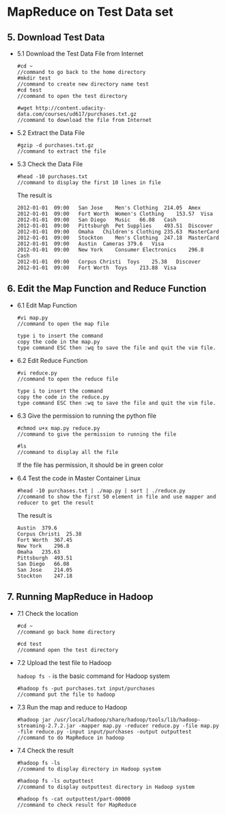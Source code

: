 	
# MapReduce on Test Data set

## 5. Download Test Data

* 5.1 Download the Test Data File from Internet

	```
	#cd ~                   
	//command to go back to the home directory
	#mkdir test             
	//command to create new directory name test 
	#cd test                
	//command to open the test directory
	```
	```
	#wget http://content.udacity-data.com/courses/ud617/purchases.txt.gz    
	//command to download the file from Internet
 	```
	
* 5.2 Extract the Data File

	```
	#gzip -d purchases.txt.gz
	//command to extract the file
 	```
	
* 5.3 Check the Data File
        
	```
	#head -10 purchases.txt
	//command to display the first 10 lines in file
	```
	The result is 
	```
	2012-01-01	09:00	San Jose	Men's Clothing	214.05	Amex
	2012-01-01	09:00	Fort Worth	Women's Clothing	153.57	Visa
	2012-01-01	09:00	San Diego	Music	66.08	Cash
	2012-01-01	09:00	Pittsburgh	Pet Supplies	493.51	Discover
	2012-01-01	09:00	Omaha	Children's Clothing	235.63	MasterCard
	2012-01-01	09:00	Stockton	Men's Clothing	247.18	MasterCard
	2012-01-01	09:00	Austin	Cameras	379.6	Visa
	2012-01-01	09:00	New York	Consumer Electronics	296.8	Cash
	2012-01-01	09:00	Corpus Christi	Toys	25.38	Discover
	2012-01-01	09:00	Fort Worth	Toys	213.88	Visa
	```
	
## 6. Edit the Map Function and Reduce Function

* 6.1 Edit Map Function
	
	```
	#vi map.py
	//command to open the map file
	```	
 	```
	type i to insert the command
	copy the code in the map.py
	type command ESC then :wq to save the file and quit the vim file.
	```
	
	
* 6.2 Edit Reduce Function

	```
	#vi reduce.py
	//command to open the reduce file
	```
	```
	type i to insert the command
	copy the code in the reduce.py
	type command ESC then :wq to save the file and quit the vim file.
	```
	
	
* 6.3 Give the permission to running the python file
	
	```
	#chmod u+x map.py reduce.py
	//command to give the permission to running the file
	```
	```
	#ls
 	//command to display all the file 
	```
	If the file has permission, it should be in green color
	
* 6.4 Test the code in Master Container Linux

	```
	#head -10 purchases.txt | ./map.py | sort | ./reduce.py
	//command to show the first 50 element in file and use mapper and reducer to get the result
	```
	The result is 
	```
	Austin 	379.6
	Corpus Christi 	25.38
	Fort Worth 	367.45
	New York 	296.8
	Omaha 	235.63
	Pittsburgh 	493.51
	San Diego 	66.08
	San Jose 	214.05
	Stockton 	247.18
	```
	
## 7. Running MapReduce in Hadoop

* 7.1 Check the location

	```
	#cd ~
	//command go back home directory
	```
	```
	#cd test
	//command open the test directory
	```
  
* 7.2 Upload the test file to Hadoop
	
	`hadoop fs -` is the basic command for Hadoop system
  	```
	#hadoop fs -put purchases.txt input/purchases
	//command put the file to hadoop
  	```
* 7.3 Run the map and reduce to Hadoop

	```
	#hadoop jar /usr/local/hadoop/share/hadoop/tools/lib/hadoop-streaming-2.7.2.jar -mapper map.py -reducer reduce.py -file map.py -file reduce.py -input input/purchases -output outputtest
	//command to do MapReduce in hadoop
	```
	
* 7.4 Check the result
	```
	#hadoop fs -ls
	//command to display directory in Hadoop system
  	```
  	```
	#hadoop fs -ls outputtest
	//command to display outputtest directory in Hadoop system
  	```
  	```
	#hadoop fs -cat outputtest/part-00000
	//command to check result for MapReduce
	```
  

	
